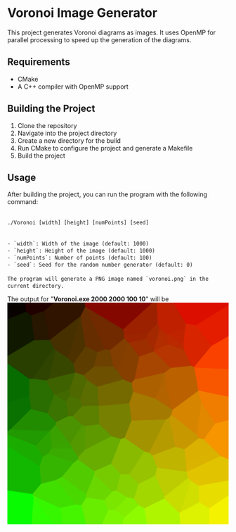 # Voronoi Image Generator

This project generates Voronoi diagrams as images. It uses OpenMP for parallel processing to speed up the generation of the diagrams.

## Requirements

- CMake
- A C++ compiler with OpenMP support

## Building the Project

1. Clone the repository
2. Navigate into the project directory
3. Create a new directory for the build
4. Run CMake to configure the project and generate a Makefile
5. Build the project
   
## Usage

After building the project, you can run the program with the following command:

```

./Voronoi [width] [height] [numPoints] [seed]


- `width`: Width of the image (default: 1000)
- `height`: Height of the image (default: 1000)
- `numPoints`: Number of points (default: 100)
- `seed`: Seed for the random number generator (default: 0)

The program will generate a PNG image named `voronoi.png` in the current directory.
```

The output for "**Voronoi.exe 2000 2000 100 10**" will be
![screenshot](voronoi.png)
